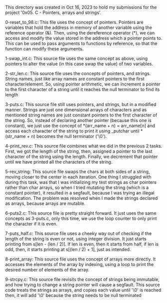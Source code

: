 This directory was created in Oct 16, 2023 to hold my submissions for the
project '0x05. C - Pointers, arrays and strings'.

0-reset_to_98.c: This file uses the concept of pointers. Pointers are variables
that hold the address in memory of another variable using the reference
operator (&). Then, using the dereference operator (*), we can access and
modify the value stored in the address which a pointer points to. This can be
used to pass arguments to functions by reference, so that the function can
modify these arguments.

1-swap_int.c: This source file uses the same concept as above, using pointers
to alter the value (in this case swap the value) of two variables.

2-str_len.c: This source file uses the concepts of pointers, and strings.
String names, just like array names are constant pointers to the first
character/element. So, using pointer arithmetic, we can increment a pointer to
the first character of a string until it reaches the null terminator to find
its length

3-puts.c: This source file still uses pointers, and strings, but in a modified
manner. Strings are just one dimensional arrays of characters and as mentioned
string names are just constant pointers to the first character of the string.
So, instead of declaring another pointer (because this one is constant), we
just use the concept of *(arr_name + n) = arr_name[n] and access each character
of the string to print it using _putchar until *(str_name + n) becomes the null
terminator ('\0').

4-print_rev.c: This source file combines what we did in the previous 2 tasks.
First, we got the length of the string, then, assigned a pointer to the last
character of the string using the length. Finally, we decrement that pointer
until we have printed all the characters of the string.

5-rev_string: This source file swaps the chars at both sides of a string, moving
closer to the center in each iteration. One thing I struggled with during this
task, was that I was initializing my test strings as char pointers rather than
char arrays, so when I tried mutating the string (which is a constant pointer),
it resulted in a segfault, because I was trying an illegal modification. The
problem was resolved when I made the strings declared as arrays, because arrays
are mutable.

6-puts2.c: This source file is pretty straight forward. It just uses the same
concepts as 3-puts.c, only this time, we use the loop counter to only print
the character if it is even.

7-puts_half.c: This source file uses a cheeky way out of checking if the length
of the string is even or not, using integer division. It just starts printing
from s[len - (len / 2)]. If len is even, then it starts from half, if len is
odd, then, it starts printing at s[(len / 2) + 1], just as intended.

8-print_array: This source file uses the concept of arrays more directly. It
accesses the elements of the array by indexing, using a loop to print the
desired number of elements of the array.

9-strcpy.c: This source file revisits the concept of strings being immutable,
and how trying to change a string pointer will cause a segfault. This source
code treats the strings as arrays, and copies each value until '\0' is reached
then, it will add '\0' because the string needs to be null terminated